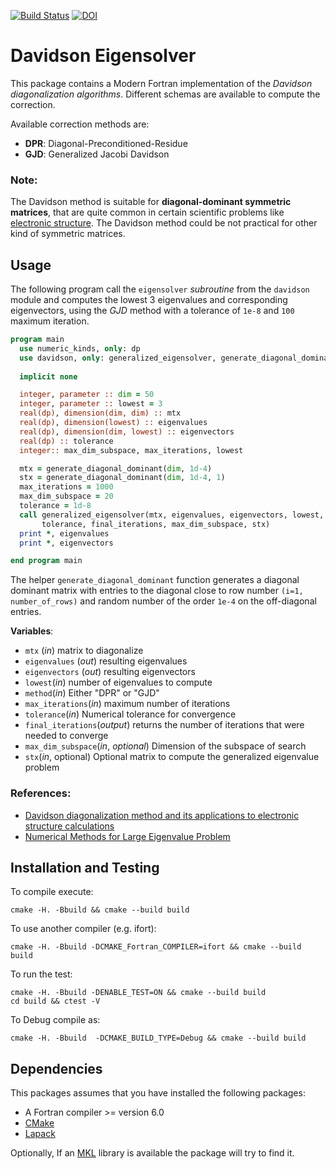 [![Build Status](https://travis-ci.org/NLESC-JCER/Fortran_Davidson.svg?branch=master)](https://travis-ci.org/NLESC-JCER/Fortran_Davidson) [![DOI](https://zenodo.org/badge/164907178.svg)](https://zenodo.org/badge/latestdoi/164907178)

Davidson Eigensolver
===================
This package contains a Modern Fortran implementation of the *Davidson diagonalization algorithms*.
Different schemas are available to compute the correction.

Available correction methods are:
 * **DPR**: Diagonal-Preconditioned-Residue
 * **GJD**: Generalized Jacobi Davidson


### Note:
The Davidson method is suitable for **diagonal-dominant symmetric matrices**, that are quite common
in certain scientific problems like [electronic structure](https://en.wikipedia.org/wiki/Electronic_structure). The Davidson method could be not practical
for other kind of symmetric matrices.

Usage
-----
The following program call the `eigensolver` *subroutine* from the `davidson` module and computes
the lowest 3 eigenvalues and corresponding eigenvectors, using the *GJD* method with a tolerance
of `1e-8` and `100` maximum iteration.
```fortran
program main
  use numeric_kinds, only: dp
  use davidson, only: generalized_eigensolver, generate_diagonal_dominant
 
  implicit none

  integer, parameter :: dim = 50
  integer, parameter :: lowest = 3
  real(dp), dimension(dim, dim) :: mtx
  real(dp), dimension(lowest) :: eigenvalues
  real(dp), dimension(dim, lowest) :: eigenvectors
  real(dp) :: tolerance
  integer:: max_dim_subspace, max_iterations, lowest

  mtx = generate_diagonal_dominant(dim, 1d-4)
  stx = generate_diagonal_dominant(dim, 1d-4, 1)
  max_iterations = 1000
  max_dim_subspace = 20
  tolerance = 1d-8
  call generalized_eigensolver(mtx, eigenvalues, eigenvectors, lowest, "GJD", max_iterations, &
       tolerance, final_iterations, max_dim_subspace, stx)
  print *, eigenvalues
  print *, eigenvectors

end program main
```
The helper  `generate_diagonal_dominant` function generates a diagonal dominant
matrix with entries to the diagonal close to row number `(i=1, number_of_rows)`
and random number of the order `1e-4` on the off-diagonal entries.

**Variables**:
 * `mtx` (*in*) matrix to diagonalize
 * `eigenvalues` (*out*) resulting eigenvalues
 * `eigenvectors` (*out*) resulting eigenvectors
 * `lowest`(*in*) number of eigenvalues to compute
 * `method`(*in*) Either "DPR" or "GJD"
 * `max_iterations`(*in*) maximum number of iterations
 * `tolerance`(*in*) Numerical tolerance for convergence
 * `final_iterations`(*output*) returns the number of iterations that were needed to converge
 * `max_dim_subspace`(*in*, *optional*) Dimension of the subspace of search
 * `stx`(*in*, optional) Optional matrix to compute the generalized eigenvalue problem
 
### References:
 * [Davidson diagonalization method and its applications to electronic structure calculations](https://pdfs.semanticscholar.org/57811/eaf768d1a006f505dfe24f329874a679ba59.pdf?_ga=2.219777566.664950272.1547548596-1327556406.1547548596)
 * [Numerical Methods for Large Eigenvalue Problem](https://doi.org/10.1137/1.9781611970739)

Installation and Testing
------------------------

To compile execute:
```
cmake -H. -Bbuild && cmake --build build
```

To use another compiler (e.g. ifort):
```
cmake -H. -Bbuild -DCMAKE_Fortran_COMPILER=ifort && cmake --build build
```

To run the test:
```
cmake -H. -Bbuild -DENABLE_TEST=ON && cmake --build build
cd build && ctest -V
```

To Debug compile as:
```
cmake -H. -Bbuild  -DCMAKE_BUILD_TYPE=Debug && cmake --build build
```

Dependencies
------------
This packages assumes that you have installed the following packages:
 * A Fortran compiler >=  version 6.0 
 * [CMake](https://cmake.org/)
 * [Lapack](http://www.netlib.org/lapack/)
	
Optionally, If an [MKL](https://software.intel.com/en-us/mkl) library is available the package will try to find it.
